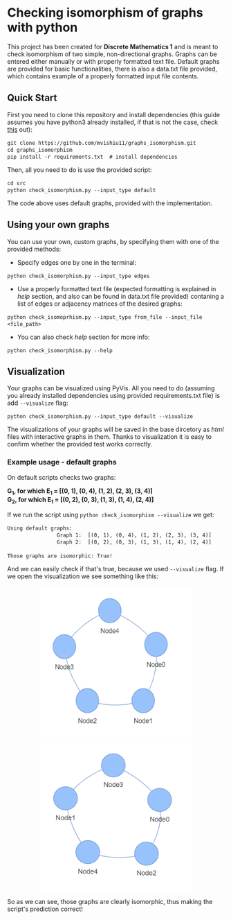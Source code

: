 # Checking isomorphism of graphs with python

This project has been created for **Discrete Mathematics 1** and is meant to check isomorphism of two simple, non-directional graphs. Graphs can be entered either manually or with properly formatted text file. Default graphs are provided for basic functionalities, there is also a data.txt file provided, which contains example of a properly formatted input file contents.

## Quick Start

First you need to clone this repository and install dependencies (this guide assumes you have python3 already installed, if that is not the case, check [this](https://www.python.org/downloads/) out):

```
git clone https://github.com/mvishiu11/graphs_isomorphism.git
cd graphs_isomorphism
pip install -r requirements.txt  # install dependencies
```

Then, all you need to do is use the provided script:

```
cd src
python check_isomorphism.py --input_type default
```

The code above uses default graphs, provided with the implementation.

## Using your own graphs

You can use your own, custom graphs, by specifying them with one of the provided methods:

- Specify edges one by one in the terminal:
```
python check_isomorphism.py --input_type edges
```
- Use a properly formatted text file (expected formatting is explained in *help* section, and also can be found in data.txt file provided) contaning a list of edges or adjacency matrices of the desired graphs:
```
python check_isomoprhism.py --input_type from_file --input_file <file_path>
```
- You can also check *help* section for more info:
```
python check_isomorphism.py --help
```

## Visualization

Your graphs can be visualized using PyVis. All you need to do (assuming you already installed dependencies using provided requirements.txt file) is add `--visualize` flag:

```
python check_isomorphism.py --input_type default --visualize
```

The visualizations of your graphs will be saved in the base dircetory as *html* files with interactive graphs in them. Thanks to visualization it is easy to confirm whether the provided test works correctly. 

### Example usage - default graphs

On default scripts checks two graphs: 

**G<sub>1</sub>, for which E<sub>1</sub> = [(0, 1), (0, 4), (1, 2), (2, 3), (3, 4)]** <br>
**G<sub>2</sub>, for which E<sub>1</sub> = [(0, 2), (0, 3), (1, 3), (1, 4), (2, 4)]**

If we run the script using `python check_isomorphism --visualize` we get:

```
Using default graphs:
                Graph 1:  [(0, 1), (0, 4), (1, 2), (2, 3), (3, 4)]
                Graph 2:  [(0, 2), (0, 3), (1, 3), (1, 4), (2, 4)]

Those graphs are isomorphic: True!
```

And we can easily check if that's true, because we used `--visualize` flag. If we open the visualization we see something like this:

<p align="center">
  <img src="Graph_1.png" width="350" height="350" title="Graph 1">
  <img src="Graph_2.png" width="350" height="350" alt="Graph 2">
</p>

So as we can see, those graphs are clearly isomorphic, thus making the script's prediction correct!


